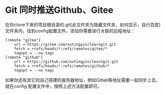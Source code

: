 # Git 同时推送Github、Gitee

在你clone下来的项目根目录的.git[此文件夹为隐藏文件夹，如何显示，自行百度]文件夹内，找到config配置文件，添加你需要进行关联的远程地址：

```
[remote "gitee"]
	url = https://gitee.com/xutingyin/learngit.git
	fetch = +refs/heads/*:refs/remotes/gitee/*
	tagopt = --no-tags
[remote "github"]
	url = https://github.com/xutingyin/learngit.git
	fetch = +refs/heads/*:refs/remotes/github/*
	tagopt = --no-tags 
```

如果你还有其它的自己搭建的服务器地址，例如Gitlab等地址需要一起同步上去，就在config 配置文件中，按照上述方法配置即可。